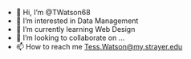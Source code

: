 - 👋 Hi, I’m @TWatson68
- 👀 I’m interested in Data Management
- 🌱 I’m currently learning Web Design
- 💞️ I’m looking to collaborate on ...
- 📫 How to reach me Tess.Watson@my.strayer.edu

<!---
TWatson68/TWatson68 is a ✨ special ✨ repository because its `README.md` (this file) appears on your GitHub profile.
You can click the Preview link to take a look at your changes.
--->
